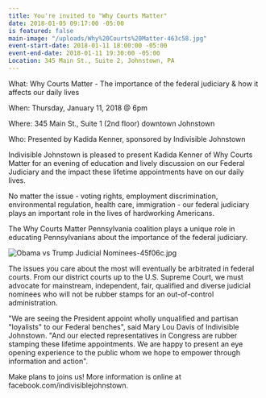 ```yaml
---
title: You're invited to "Why Courts Matter"
date: 2018-01-05 09:17:00 -05:00
is featured: false
main-image: "/uploads/Why%20Courts%20Matter-463c58.jpg"
event-start-date: 2018-01-11 18:00:00 -05:00
event-end-date: 2018-01-11 19:30:00 -05:00
Location: 345 Main St., Suite 2, Johnstown, PA
---
```


What:  Why Courts Matter - The importance of the federal 
       judiciary & how it affects our daily lives

When:	Thursday, January 11, 2018 @ 6pm

Where:  345 Main St., Suite 1 (2nd floor) downtown Johnstown

Who:    Presented by Kadida Kenner, sponsored by Indivisible 
        Johnstown

Indivisible Johnstown is pleased to present Kadida Kenner of Why Courts Matter for an evening of education and lively discussion on our Federal Judiciary and the impact these lifetime appointments have on our daily lives.

No matter the issue - voting rights, employment discrimination, environmental regulation, health care, immigration - our federal judiciary plays an important role in the lives of hardworking Americans.

The Why Courts Matter Pennsylvania coalition plays a unique role in educating Pennsylvanians about the importance of the federal judiciary.

![Obama vs Trump Judicial Nominees-45f06c.jpg](/uploads/Obama%20vs%20Trump%20Judicial%20Nominees-45f06c.jpg)

The issues you care about the most will eventually be arbitrated in federal courts.  From our district courts up to the U.S. Supreme Court, we must advocate for mainstream, independent, fair, qualified and diverse judicial nominees who will not be rubber stamps for an out-of-control administration.

"We are seeing the President appoint wholly unqualified and partisan "loyalists" to our Federal benches", said Mary Lou Davis of Indivisible Johnstown.  "And our elected representatives in Congress are rubber stamping these lifetime appointments.  We are happy to present an eye opening experience to the public whom we hope to empower through information and action".

Make plans to joins us!  More information is online at facebook.com/indivisiblejohnstown.

